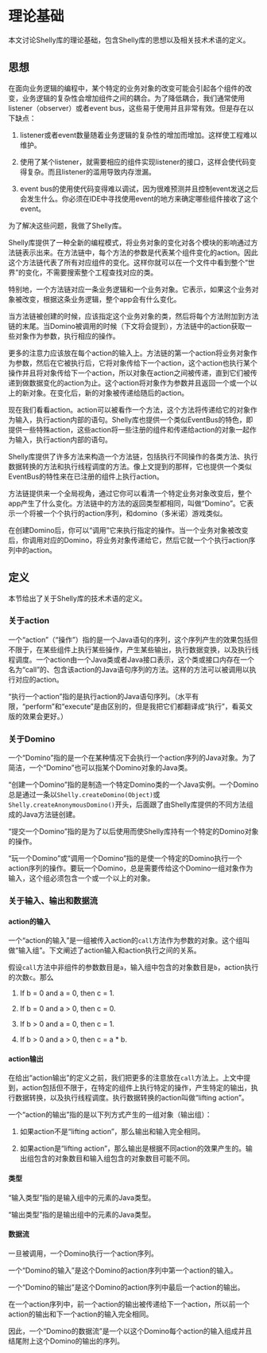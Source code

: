 # 理论基础

本文讨论Shelly库的理论基础，包含Shelly库的思想以及相关技术术语的定义。

## 思想

在面向业务逻辑的编程中，某个特定的业务对象的改变可能会引起各个组件的改变，业务逻辑的复杂性会增加组件之间的耦合。为了降低耦合，我们通常使用listener（observer）或者event bus，这些易于使用并且非常有效。但是存在以下缺点：

1. listener或者event数量随着业务逻辑的复杂性的增加而增加。这样使工程难以维护。

2. 使用了某个listener，就需要相应的组件实现listener的接口，这样会使代码变得复杂。而且listener的滥用导致内存泄漏。

3. event bus的使用使代码变得难以调试，因为很难预测并且控制event发送之后会发生什么。你必须在IDE中寻找使用event的地方来确定哪些组件接收了这个event。

为了解决这些问题，我做了Shelly库。

Shelly库提供了一种全新的编程模式，将业务对象的变化对各个模块的影响通过方法链表示出来。在方法链中，每个方法的参数是代表某个组件变化的action。因此这个方法链代表了所有对应组件的变化。这样你就可以在一个文件中看到整个“世界”的变化，不需要搜索整个工程查找对应的类。

特别地，一个方法链对应一条业务逻辑和一个业务对象。它表示，如果这个业务对象被改变，根据这条业务逻辑，整个app会有什么变化。

当方法链被创建的时候，应该指定这个业务对象的类，然后将每个方法附加到方法链的末尾。当Domino被调用的时候（下文将会提到），方法链中的action获取一些对象作为参数，执行相应的操作。

更多的注意力应该放在每个action的输入上。方法链的第一个action将业务对象作为参数，然后在它被执行后，它将对象传给下一个action，这个action也执行某个操作并且将对象传给下一个action，所以对象在action之间被传递，直到它们被传递到做数据变化的action为止。这个action将对象作为参数并且返回一个或一个以上的新对象。在变化后，新的对象被传递给随后的action。

现在我们看看action。action可以被看作一个方法，这个方法将传递给它的对象作为输入，执行action内部的语句。Shelly库也提供一个类似EventBus的特色，即提供一些特殊action，这些action将一些注册的组件和传递给action的对象一起作为输入，执行action内部的语句。

Shelly库提供了许多方法来构造一个方法链，包括执行不同操作的各类方法、执行数据转换的方法和执行线程调度的方法。像上文提到的那样，它也提供一个类似EventBus的特性来在已注册的组件上执行action。

方法链提供来一个全局视角，通过它你可以看清一个特定业务对象改变后，整个app产生了什么变化。方法链中的方法的返回类型都相同，叫做“Domino”。它表示一个将被一个个执行的action序列，和domino（多米诺）游戏类似。

在创建Domino后，你可以“调用”它来执行指定的操作。当一个业务对象被改变后，你调用对应的Domino，将业务对象传递给它，然后它就一个个执行action序列中的action。

## 定义

本节给出了关于Shelly库的技术术语的定义。

### 关于action

一个“action”（“操作”）指的是一个Java语句的序列，这个序列产生的效果包括但不限于，在某些组件上执行某些操作，产生某些输出，执行数据变换，以及执行线程调度。一个action由一个Java类或者Java接口表示，这个类或接口内存在一个名为“call”的、包含该action的Java语句序列的方法。这样的方法可以被调用以执行对应的action。

“执行一个action”指的是执行action的Java语句序列。（水平有限，“perform”和“execute”是由区别的，但是我把它们都翻译成“执行”，看英文版的效果会更好。）

### 关于Domino

一个“Domino”指的是一个在某种情况下会执行一个action序列的Java对象。为了简洁，一个“Domino”也可以指某个Domino对象的Java类。

“创建一个Domino”指的是制造一个特定Domino类的一个Java实例。一个Domino总是通过一条以`Shelly.createDomino(Object)`或`Shelly.createAnonymousDomino()`开头，后面跟了由Shelly库提供的不同方法组成的Java方法链创建。

“提交一个Domino”指的是为了以后使用而使Shelly库持有一个特定的Domino对象的操作。

“玩一个Domino”或“调用一个Domino”指的是使一个特定的Domino执行一个action序列的操作。要玩一个Domino，总是需要传给这个Domino一组对象作为输入，这个组必须包含一个或一个以上的对象。

### 关于输入、输出和数据流

#### action的输入

一个“action的输入”是一组被传入action的`call`方法作为参数的对象。这个组叫做“输入组”。下文阐述了action输入和action执行之间的关系。

假设`call`方法中非组件的参数数目是`a`，输入组中包含的对象数目是`b`，action执行的次数`c`。那么

1. If b = 0 and a = 0, then c = 1.

2. If b = 0 and a > 0, then c = 0.

3. If b > 0 and a = 0, then c = 1.

4. If b > 0 and a > 0, then c = a * b.

#### action输出

在给出“action输出”的定义之前，我们把更多的注意放在`call`方法上。上文中提到，action包括但不限于，在特定的组件上执行特定的操作，产生特定的输出，执行数据转换，以及执行线程调度。执行数据转换的action叫做“lifting action”。

一个“action的输出”指的是以下列方式产生的一组对象（输出组）：

1. 如果action不是“lifting action”，那么输出和输入完全相同。

2. 如果action是“lifting action”，那么输出是根据不同action的效果产生的。输出组包含的对象数目和输入组包含的对象数目可能不同。

#### 类型

“输入类型”指的是输入组中的元素的Java类型。

“输出类型”指的是输出组中的元素的Java类型。

#### 数据流

一旦被调用，一个Domino执行一个action序列。

一个“Domino的输入”是这个Domino的action序列中第一个action的输入。

一个“Domino的输出”是这个Domino的action序列中最后一个action的输出。

在一个action序列中，前一个action的输出被传递给下一个action，所以前一个action的输出和下一个action的输入完全相同。

因此，一个“Domino的数据流”是一个以这个Domino每个action的输入组成并且结尾附上这个Domino的输出的序列。
